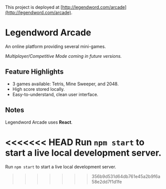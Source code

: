 This project is deployed at [http://legendword.com/arcade](http://legendword.com/arcade).

# Legendword Arcade

An online platform providing several mini-games.

*Multiplayer/Competitive Mode coming in future versions.*

## Feature Highlights

- 3 games available: Tetris, Mine Sweeper, and 2048.
- High score stored locally.
- Easy-to-understand, clean user interface.

## Notes

Legendword Arcade uses **React**.

<<<<<<< HEAD
Run `npm start` to start a live local development server.
=======
Run `npm start` to start a live local development server.
>>>>>>> 356b9d531d64db761e45a2b9f6a58e2dd7f1d1fe
